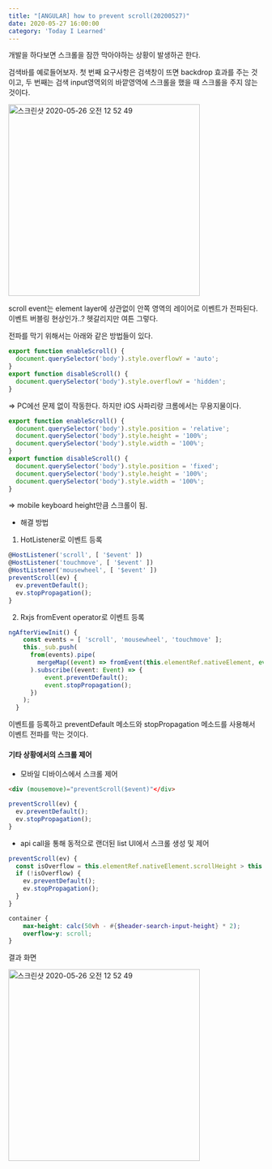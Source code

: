 ```yaml
---
title: "[ANGULAR] how to prevent scroll(20200527)"
date: 2020-05-27 16:00:00
category: 'Today I Learned'
---
```




개발을 하다보면 스크롤을 잠깐 막아야하는 상황이 발생하곤 한다.

검색바를 예로들어보자. 첫 번째 요구사항은 검색창이 뜨면 backdrop 효과를 주는 것이고, 두 번째는 검색 input영역외의 바깥영역에 스크롤을 했을 때 스크롤을 주지 않는 것이다.

<img width="378" alt="스크린샷 2020-05-26 오전 12 52 49" src="https://user-images.githubusercontent.com/36187948/82828292-ad498080-9eeb-11ea-8cb4-745f09404bdc.png">

scroll event는 element layer에 상관없이 안쪽 영역의 레이어로 이벤트가 전파된다. 이벤트 버블링 현상인가..? 헷갈리지만 여튼 그렇다.

전파를 막기 위해서는 아래와 같은 방법들이 있다.

```ts
export function enableScroll() {
  document.querySelector('body').style.overflowY = 'auto';
}
export function disableScroll() {
  document.querySelector('body').style.overflowY = 'hidden';
}
```

⇒ PC에선 문제 없이 작동한다. 하지만 iOS 사파리랑 크롬에서는 무용지물이다.

```ts
export function enableScroll() {
  document.querySelector('body').style.position = 'relative';
  document.querySelector('body').style.height = '100%';
  document.querySelector('body').style.width = '100%';
}
export function disableScroll() {
  document.querySelector('body').style.position = 'fixed';
  document.querySelector('body').style.height = '100%';
  document.querySelector('body').style.width = '100%';
}
```

⇒ mobile keyboard height만큼 스크롤이 됨.

- 해결 방법

1. HotListener로 이벤트 등록

```ts
@HostListener('scroll', [ '$event' ])
@HostListener('touchmove', [ '$event' ])
@HostListener('mousewheel', [ '$event' ])
preventScroll(ev) {
  ev.preventDefault();
  ev.stopPropagation();
}
```

2. Rxjs fromEvent operator로 이벤트 등록

```ts
ngAfterViewInit() {
    const events = [ 'scroll', 'mousewheel', 'touchmove' ];
    this._sub.push(
      from(events).pipe(
        mergeMap((event) => fromEvent(this.elementRef.nativeElement, event))
      ).subscribe((event: Event) => {
          event.preventDefault();
          event.stopPropagation();
      })
    );
  }
```

이벤트를 등록하고 preventDefault 메소드와 stopPropagation 메소드를 사용해서 이벤트 전파를 막는 것이다.



#### 기타 상황에서의 스크롤 제어

- 모바일 디바이스에서 스크롤 제어

```html
<div (mousemove)="preventScroll($event)"</div>
```

```ts
preventScroll(ev) {
  ev.preventDefault();
  ev.stopPropagation();
}
```



- api call을 통해 동적으로 랜더된 list UI에서 스크롤 생성 및 제어

```ts
preventScroll(ev) {
  const isOverflow = this.elementRef.nativeElement.scrollHeight > this.elementRef.nativeElement.clientHeight;
  if (!isOverflow) {
    ev.preventDefault();
    ev.stopPropagation();
  }
}
```

```scss
container {
	max-height: calc(50vh - #{$header-search-input-height} * 2);
	overflow-y: scroll;
}
```

결과 화면

<img width="378" alt="스크린샷 2020-05-26 오전 12 52 49" src="https://user-images.githubusercontent.com/36187948/84358698-7ae59600-ac02-11ea-8ef3-ce8d6a6128b5.png">